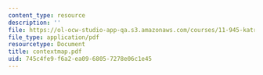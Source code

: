 ```yaml
---
content_type: resource
description: ''
file: https://ol-ocw-studio-app-qa.s3.amazonaws.com/courses/11-945-katrina-practicum-spring-2006/745c4fe9f6a2ea0968057278e06c1e45_contextmap.pdf
file_type: application/pdf
resourcetype: Document
title: contextmap.pdf
uid: 745c4fe9-f6a2-ea09-6805-7278e06c1e45
---
```


